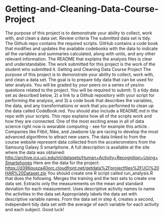 # Getting-and-Cleaning-Data-Course-Project
The purpose of this project is to demonstrate your ability to collect, work with, and clean a data set. Review criteria      The submitted data set is tidy.     The Github repo contains the required scripts.     GitHub contains a code book that modifies and updates the available codebooks with the data to indicate all the variables and summaries calculated, along with units, and any other relevant information.     The README that explains the analysis files is clear and understandable.     The work submitted for this project is the work of the student who submitted it.  Getting and Cleaning Data Course Project  The purpose of this project is to demonstrate your ability to collect, work with, and clean a data set. The goal is to prepare tidy data that can be used for later analysis. You will be graded by your peers on a series of yes/no questions related to the project. You will be required to submit: 1) a tidy data set as described below, 2) a link to a Github repository with your script for performing the analysis, and 3) a code book that describes the variables, the data, and any transformations or work that you performed to clean up the data called CodeBook.md. You should also include a README.md in the repo with your scripts. This repo explains how all of the scripts work and how they are connected.  One of the most exciting areas in all of data science right now is wearable computing - see for example this article . Companies like Fitbit, Nike, and Jawbone Up are racing to develop the most advanced algorithms to attract new users. The data linked to from the course website represent data collected from the accelerometers from the Samsung Galaxy S smartphone. A full description is available at the site where the data was obtained:  http://archive.ics.uci.edu/ml/datasets/Human+Activity+Recognition+Using+Smartphones  Here are the data for the project:  https://d396qusza40orc.cloudfront.net/getdata%2Fprojectfiles%2FUCI%20HAR%20Dataset.zip  You should create one R script called run_analysis.R that does the following.      Merges the training and the test sets to create one data set.     Extracts only the measurements on the mean and standard deviation for each measurement.     Uses descriptive activity names to name the activities in the data set     Appropriately labels the data set with descriptive variable names.     From the data set in step 4, creates a second, independent tidy data set with the average of each variable for each activity and each subject.  Good luck!
